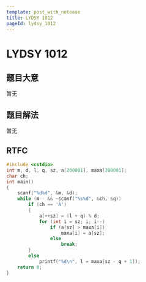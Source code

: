 ```yaml
---
template: post_with_netease
title: LYDSY 1012
pageId: lydsy_1012
---
```


# LYDSY 1012

## 题目大意
暂无

## 题目解法
暂无

## RTFC

```cpp
#include <cstdio>
int m, d, l, q, sz, a[200001], maxa[200001];
char ch;
int main()
{
    scanf("%d%d", &m, &d);
    while (m-- && ~scanf("%s%d", &ch, &q))
        if (ch == 'A')
        {
            a[++sz] = (l + q) % d;
            for (int i = sz; i; i--)
                if (a[sz] > maxa[i])
                    maxa[i] = a[sz];
                else
                    break;
        }
        else
            printf("%d\n", l = maxa[sz - q + 1]);
    return 0;
}
```
<div id="__comment"></div>
